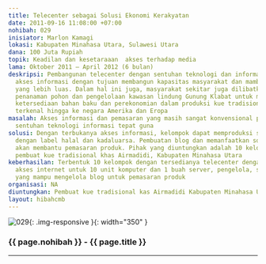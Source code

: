 ```yaml
---
title: Telecenter sebagai Solusi Ekonomi Kerakyatan
date: 2011-09-16 11:08:00 +07:00
nohibah: 029
inisiator: Marlon Kamagi
lokasi: Kabupaten Minahasa Utara, Sulawesi Utara
dana: 100 Juta Rupiah
topik: Keadilan dan kesetaraaan  akses terhadap media
lama: Oktober 2011 – April 2012 (6 bulan)
deskripsi: Pembangunan telecenter dengan sentuhan teknologi dan informasi untuk membuka
  akses informasi dengan tujuan membangun kapasitas masyarakat dan mambuka akses pasar
  yang lebih luas. Dalam hal ini juga, masyarakat sekitar juga dilibatkan dalam program
  penanaman pohon dan pengelolaan kawasan lindung Gunung Klabat untuk menjamin keberlanjutan
  ketersediaan bahan baku dan perekonomian dalam produksi kue tradisional yang sudah
  terkenal hingga ke negara Amerika dan Eropa
masalah: Akses informasi dan pemasaran yang masih sangat konvensional perlu mendapat
  sentuhan teknologi informasi tepat guna
solusi: Dengan terbukanya akses informasi, kelompok dapat memproduksi sesuai standar
  dengan label halal dan kadaluarsa. Pembuatan blog dan memanfaatkan social networking
  akan membantu pemasaran produk. Pihak yang diuntungkan adalah 10 kelompok masyarakat
  pembuat kue tradisional khas Airmadidi, Kabupaten Minahasa Utara
keberhasilan: Terbentuk 10 kelompok dengan tersedianya telecenter dengan fasilitas
  akses internet untuk 10 unit komputer dan 1 buah server, pengelola, serta kelompok
  yang mampu mengelola blog untuk pemasaran produk
organisasi: NA
diuntungkan: Pembuat kue tradisional kas Airmadidi Kabupaten Minahasa Utara
layout: hibahcmb
---
```


![029](/static/img/hibahcmb/029.png){: .img-responsive }{: width="350" }

### {{ page.nohibah }} - {{ page.title }}

---
